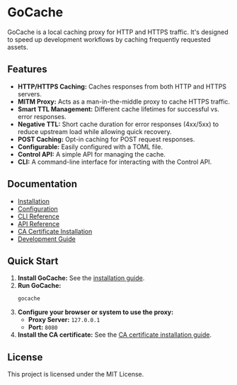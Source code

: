# GoCache

GoCache is a local caching proxy for HTTP and HTTPS traffic. It's designed to speed up development workflows by caching frequently requested assets.

## Features

-   **HTTP/HTTPS Caching:** Caches responses from both HTTP and HTTPS servers.
-   **MITM Proxy:** Acts as a man-in-the-middle proxy to cache HTTPS traffic.
-   **Smart TTL Management:** Different cache lifetimes for successful vs. error responses.
-   **Negative TTL:** Short cache duration for error responses (4xx/5xx) to reduce upstream load while allowing quick recovery.
-   **POST Caching:** Opt-in caching for POST request responses.
-   **Configurable:** Easily configured with a TOML file.
-   **Control API:** A simple API for managing the cache.
-   **CLI:** A command-line interface for interacting with the Control API.

## Documentation

-   [Installation](./docs/installation.md)
-   [Configuration](./docs/configuration.md)
-   [CLI Reference](./docs/cli-reference.md)
-   [API Reference](./docs/api-reference.md)
-   [CA Certificate Installation](./docs/ca-installation.md)
-   [Development Guide](./docs/development.md)

## Quick Start

1.  **Install GoCache:** See the [installation guide](./docs/installation.md).
2.  **Run GoCache:**
    ```bash
    gocache
    ```
3.  **Configure your browser or system to use the proxy:**
    -   **Proxy Server:** `127.0.0.1`
    -   **Port:** `8080`
4.  **Install the CA certificate:** See the [CA certificate installation guide](./docs/ca-installation.md).

## License

This project is licensed under the MIT License.
